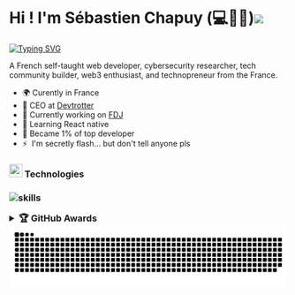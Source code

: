 Hi ! I'm Sébastien Chapuy (💻💜🚀)![](https://user-images.githubusercontent.com/18350557/176309783-0785949b-9127-417c-8b55-ab5a4333674e.gif)
========================================================================================================================================
[![Typing SVG](https://readme-typing-svg.demolab.com?font=Jersey&weight=500&pause=1000&color=7A39F7&random=false&width=435&lines=%5B5%2B+years%5D%F0%9F%A7%99%E2%80%8D%E2%99%82%EF%B8%8F%F0%9F%92%BB;%5BCEO%2FFREELANCE%5D%F0%9F%92%8E;%5B%F0%9F%A4%96AI%7C%E2%9B%93%EF%B8%8FWEB3%5D%F0%9F%92%9C;%5BDEVTROTTER%5D%F0%9F%A6%B8%E2%80%8D%E2%99%82%EF%B8%8F)](https://git.io/typing-svg)

A French self-taught web developer, cybersecurity researcher, tech community builder, web3 enthusiast, and technopreneur from the France.

* 🌍 Curently in France
* 🚀 CEO at [Devtrotter](http://www.devtrotter.fr/)
* 🌱 Currently working on [FDJ](http://www.fdj.fr/)
* 🧠 Learning React native
* 🎯 Became 1% of top developer
* ⚡  I'm secretly flash... but don't tell anyone pls

<h3><img src="https://media2.giphy.com/media/QssGEmpkyEOhBCb7e1/giphy.gif?cid=ecf05e47a0n3gi1bfqntqmob8g9aid1oyj2wr3ds3mg700bl&rid=giphy.gif" width="24" height="24"/> Technologies<h3/>

![skills](https://skillicons.dev/icons?i=html,css,sass,js,ts,nodejs,react,next,vite,firebase,mongodb,git,figma,vscode,apple,github,gitlab,jest,kali,materialui,netlify,npm,postgres,redux,regex,styledcomponents,tailwind,threejs&theme=dark)


<details>
    <summary>&#127942 <b>GitHub Awards</b></summary><br/>

![Github Trophy](https://github-profile-trophy.vercel.app/?username=Devtrotter)

</details>


<img src="Images/snake.svg" style="background:#161b22;">
